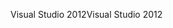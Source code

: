 <span data-ttu-id="46321-101">Visual Studio 2012</span><span class="sxs-lookup"><span data-stu-id="46321-101">Visual Studio 2012</span></span>